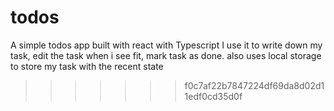 # todos

A simple todos app built with react with Typescript
I use it to write down my task, edit the task when i see fit, mark task as done. also uses local storage to store my task with the recent state

> > > > > > > f0c7af22b7847224df69da8d02d11edf0cd35d0f
